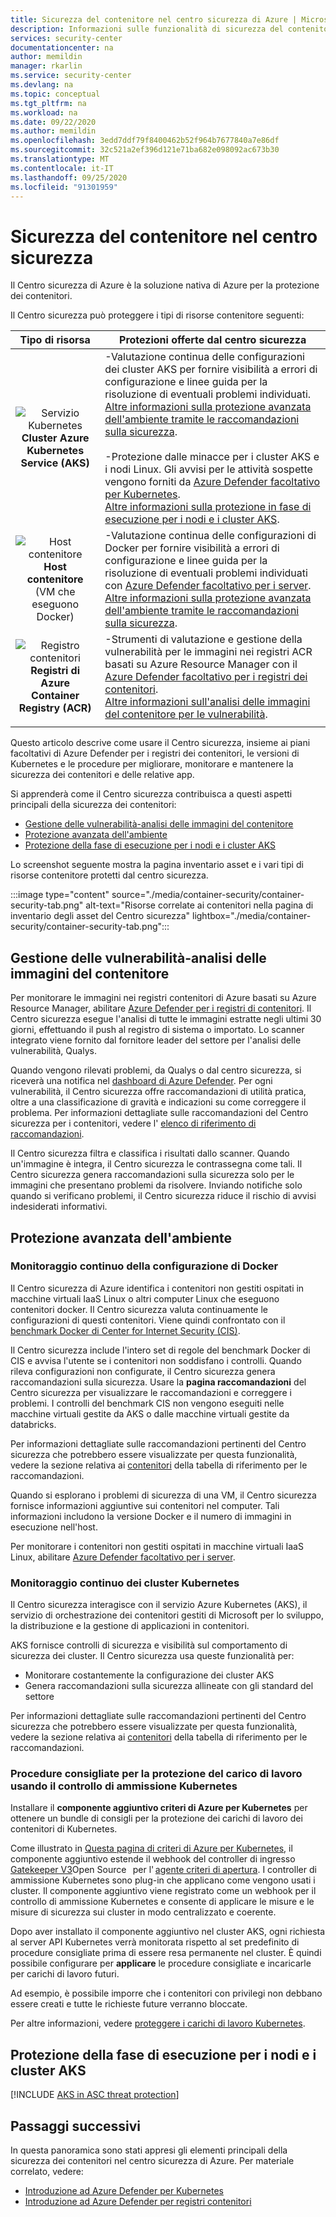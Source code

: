 ```yaml
---
title: Sicurezza del contenitore nel centro sicurezza di Azure | Microsoft Docs
description: Informazioni sulle funzionalità di sicurezza del contenitore del Centro sicurezza di Azure.
services: security-center
documentationcenter: na
author: memildin
manager: rkarlin
ms.service: security-center
ms.devlang: na
ms.topic: conceptual
ms.tgt_pltfrm: na
ms.workload: na
ms.date: 09/22/2020
ms.author: memildin
ms.openlocfilehash: 3edd7ddf79f8400462b52f964b7677840a7e86df
ms.sourcegitcommit: 32c521a2ef396d121e71ba682e098092ac673b30
ms.translationtype: MT
ms.contentlocale: it-IT
ms.lasthandoff: 09/25/2020
ms.locfileid: "91301959"
---
```

# <a name="container-security-in-security-center"></a>Sicurezza del contenitore nel centro sicurezza

Il Centro sicurezza di Azure è la soluzione nativa di Azure per la protezione dei contenitori.

Il Centro sicurezza può proteggere i tipi di risorse contenitore seguenti:

| Tipo di risorsa | Protezioni offerte dal centro sicurezza |
|:--------------------:|-----------|
| ![Servizio Kubernetes](./media/security-center-virtual-machine-recommendations/icon-kubernetes-service-rec.png)<br>**Cluster Azure Kubernetes Service (AKS)** | -Valutazione continua delle configurazioni dei cluster AKS per fornire visibilità a errori di configurazione e linee guida per la risoluzione di eventuali problemi individuati.<br>[Altre informazioni sulla protezione avanzata dell'ambiente tramite le raccomandazioni sulla sicurezza](#environment-hardening).<br><br>-Protezione dalle minacce per i cluster AKS e i nodi Linux. Gli avvisi per le attività sospette vengono forniti da  [Azure Defender facoltativo per Kubernetes](defender-for-kubernetes-introduction.md).<br>[Altre informazioni sulla protezione in fase di esecuzione per i nodi e i cluster AKS](#run-time-protection-for-aks-nodes-and-clusters).|
| ![Host contenitore](./media/security-center-virtual-machine-recommendations/icon-container-host-rec.png)<br>**Host contenitore**<br>(VM che eseguono Docker) | -Valutazione continua delle configurazioni di Docker per fornire visibilità a errori di configurazione e linee guida per la risoluzione di eventuali problemi individuati con  [Azure Defender facoltativo per i server](defender-for-servers-introduction.md).<br>[Altre informazioni sulla protezione avanzata dell'ambiente tramite le raccomandazioni sulla sicurezza](#environment-hardening).|
| ![Registro contenitori](./media/security-center-virtual-machine-recommendations/icon-container-registry-rec.png)<br>**Registri di Azure Container Registry (ACR)** | -Strumenti di valutazione e gestione della vulnerabilità per le immagini nei registri ACR basati su Azure Resource Manager con il [Azure Defender facoltativo per i registri dei contenitori](defender-for-container-registries-introduction.md).<br>[Altre informazioni sull'analisi delle immagini del contenitore per le vulnerabilità](#vulnerability-management---scanning-container-images). |
|||

Questo articolo descrive come usare il Centro sicurezza, insieme ai piani facoltativi di Azure Defender per i registri dei contenitori, le versioni di Kubernetes e le procedure per migliorare, monitorare e mantenere la sicurezza dei contenitori e delle relative app.

Si apprenderà come il Centro sicurezza contribuisca a questi aspetti principali della sicurezza dei contenitori:

- [Gestione delle vulnerabilità-analisi delle immagini del contenitore](#vulnerability-management---scanning-container-images)
- [Protezione avanzata dell'ambiente](#environment-hardening)
- [Protezione della fase di esecuzione per i nodi e i cluster AKS](#run-time-protection-for-aks-nodes-and-clusters)

Lo screenshot seguente mostra la pagina inventario asset e i vari tipi di risorse contenitore protetti dal centro sicurezza.

:::image type="content" source="./media/container-security/container-security-tab.png" alt-text="Risorse correlate ai contenitori nella pagina di inventario degli asset del Centro sicurezza" lightbox="./media/container-security/container-security-tab.png":::

## <a name="vulnerability-management---scanning-container-images"></a>Gestione delle vulnerabilità-analisi delle immagini del contenitore

Per monitorare le immagini nei registri contenitori di Azure basati su Azure Resource Manager, abilitare [Azure Defender per i registri di contenitori](defender-for-container-registries-introduction.md). Il Centro sicurezza esegue l'analisi di tutte le immagini estratte negli ultimi 30 giorni, effettuando il push al registro di sistema o importato. Lo scanner integrato viene fornito dal fornitore leader del settore per l'analisi delle vulnerabilità, Qualys.

Quando vengono rilevati problemi, da Qualys o dal centro sicurezza, si riceverà una notifica nel [dashboard di Azure Defender](azure-defender-dashboard.md). Per ogni vulnerabilità, il Centro sicurezza offre raccomandazioni di utilità pratica, oltre a una classificazione di gravità e indicazioni su come correggere il problema. Per informazioni dettagliate sulle raccomandazioni del Centro sicurezza per i contenitori, vedere l' [elenco di riferimento di raccomandazioni](recommendations-reference.md#recs-containers).

Il Centro sicurezza filtra e classifica i risultati dallo scanner. Quando un'immagine è integra, il Centro sicurezza le contrassegna come tali. Il Centro sicurezza genera raccomandazioni sulla sicurezza solo per le immagini che presentano problemi da risolvere. Inviando notifiche solo quando si verificano problemi, il Centro sicurezza riduce il rischio di avvisi indesiderati informativi.

## <a name="environment-hardening"></a>Protezione avanzata dell'ambiente

### <a name="continuous-monitoring-of-your-docker-configuration"></a>Monitoraggio continuo della configurazione di Docker

Il Centro sicurezza di Azure identifica i contenitori non gestiti ospitati in macchine virtuali IaaS Linux o altri computer Linux che eseguono contenitori docker. Il Centro sicurezza valuta continuamente le configurazioni di questi contenitori. Viene quindi confrontato con il [benchmark Docker di Center for Internet Security (CIS)](https://www.cisecurity.org/benchmark/docker/).

Il Centro sicurezza include l'intero set di regole del benchmark Docker di CIS e avvisa l'utente se i contenitori non soddisfano i controlli. Quando rileva configurazioni non configurate, il Centro sicurezza genera raccomandazioni sulla sicurezza. Usare la **pagina raccomandazioni** del Centro sicurezza per visualizzare le raccomandazioni e correggere i problemi. I controlli del benchmark CIS non vengono eseguiti nelle macchine virtuali gestite da AKS o dalle macchine virtuali gestite da databricks.

Per informazioni dettagliate sulle raccomandazioni pertinenti del Centro sicurezza che potrebbero essere visualizzate per questa funzionalità, vedere la sezione relativa ai [contenitori](recommendations-reference.md#recs-containers) della tabella di riferimento per le raccomandazioni.

Quando si esplorano i problemi di sicurezza di una VM, il Centro sicurezza fornisce informazioni aggiuntive sui contenitori nel computer. Tali informazioni includono la versione Docker e il numero di immagini in esecuzione nell'host. 

Per monitorare i contenitori non gestiti ospitati in macchine virtuali IaaS Linux, abilitare [Azure Defender facoltativo per i server](defender-for-servers-introduction.md).


### <a name="continuous-monitoring-of-your-kubernetes-clusters"></a>Monitoraggio continuo dei cluster Kubernetes
Il Centro sicurezza interagisce con il servizio Azure Kubernetes (AKS), il servizio di orchestrazione dei contenitori gestiti di Microsoft per lo sviluppo, la distribuzione e la gestione di applicazioni in contenitori.

AKS fornisce controlli di sicurezza e visibilità sul comportamento di sicurezza dei cluster. Il Centro sicurezza usa queste funzionalità per:
* Monitorare costantemente la configurazione dei cluster AKS
* Genera raccomandazioni sulla sicurezza allineate con gli standard del settore

Per informazioni dettagliate sulle raccomandazioni pertinenti del Centro sicurezza che potrebbero essere visualizzate per questa funzionalità, vedere la sezione relativa ai [contenitori](recommendations-reference.md#recs-containers) della tabella di riferimento per le raccomandazioni.

###  <a name="workload-protection-best-practices-using-kubernetes-admission-control"></a>Procedure consigliate per la protezione del carico di lavoro usando il controllo di ammissione Kubernetes

Installare il  **componente aggiuntivo criteri di Azure per Kubernetes** per ottenere un bundle di consigli per la protezione dei carichi di lavoro dei contenitori di Kubernetes.

Come illustrato in [Questa pagina di criteri di Azure per Kubernetes](../governance/policy/concepts/policy-for-kubernetes.md), il componente aggiuntivo estende il webhook del controller di ingresso [Gatekeeper V3](https://github.com/open-policy-agent/gatekeeper)Open Source   per l' [agente criteri di apertura](https://www.openpolicyagent.org/). I controller di ammissione Kubernetes sono plug-in che applicano come vengono usati i cluster. Il componente aggiuntivo viene registrato come un webhook per il controllo di ammissione Kubernetes e consente di applicare le misure e le misure di sicurezza sui cluster in modo centralizzato e coerente. 

Dopo aver installato il componente aggiuntivo nel cluster AKS, ogni richiesta al server API Kubernetes verrà monitorata rispetto al set predefinito di procedure consigliate prima di essere resa permanente nel cluster. È quindi possibile configurare per **applicare** le procedure consigliate e incaricarle per carichi di lavoro futuri. 

Ad esempio, è possibile imporre che i contenitori con privilegi non debbano essere creati e tutte le richieste future verranno bloccate.

Per altre informazioni, vedere [proteggere i carichi di lavoro Kubernetes](kubernetes-workload-protections.md).


## <a name="run-time-protection-for-aks-nodes-and-clusters"></a>Protezione della fase di esecuzione per i nodi e i cluster AKS

[!INCLUDE [AKS in ASC threat protection](../../includes/security-center-azure-kubernetes-threat-protection.md)]



## <a name="next-steps"></a>Passaggi successivi

In questa panoramica sono stati appresi gli elementi principali della sicurezza dei contenitori nel centro sicurezza di Azure. Per materiale correlato, vedere:

- [Introduzione ad Azure Defender per Kubernetes](defender-for-kubernetes-introduction.md)
- [Introduzione ad Azure Defender per registri contenitori](defender-for-container-registries-introduction.md)